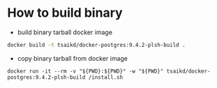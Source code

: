 How to build binary
===================

* build binary tarball docker image
```sh
docker build -t tsaikd/docker-postgres:9.4.2-plsh-build .
```

* copy binary tarball from docker image

```
docker run -it --rm -v "${PWD}:${PWD}" -w "${PWD}" tsaikd/docker-postgres:9.4.2-plsh-build /install.sh
```

